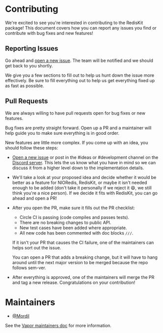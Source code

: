 # Contributing

We're excited to see you're interested in contributing to the RedisKit package! This document covers how you can report any issues you find or contribute with bug fixes and new features!

## Reporting Issues

Go ahead and [open a new issue](https://github.com/vapor/redis-kit/issues/new). The team will be notified and we should get back to you shortly.

We give you a few sections to fill out to help us hunt down the issue more effectively. Be sure to fill everything out to help us get everything fixed up as fast as possible.

## Pull Requests

We are always willing to have pull requests open for bug fixes or new features.

Bug fixes are pretty straight forward. Open up a PR and a maintainer will help guide you to make sure everything is in good order.

New features are little more complex. If you come up with an idea, you should follow these steps:

- [Open a new issue](https://github.com/vapor/redis-kit/issues/new) or post in the #ideas or #development channel on the [Discord server](http://vapor.team/). This lets the us know what you have in mind so we can discuss it from a higher level down to the implementation details.
- We'll take a look at your proposed idea and decide whether it would be better as a feature for NIORedis, RedisKit, or maybe it isn't needed enough to be added (don't take it personally if we reject it 😄, we still think you're a nice person). If we decide it fits with RedisKit, you can go ahead and open a PR!
- After you open the PR, make sure it fills out the PR checklist:
    - Circle CI is passing (code compiles and passes tests).
    - There are no breaking changes to public API.
    - New test cases have been added where appropriate.
    - All new code has been commented with doc blocks `///`.

    If it isn't your PR that causes the CI failure, one of the maintainers can helps sort out the issue.

    You can open a PR that adds a breaking change, but it will have to hang around until the next major version to be merged because the repo follows sem-ver.

- After everything is approved, one of the maintainers will merge the PR and tag a new release. Congratulations on your contribution!

# Maintainers

- [@Mordil](https://github.com/Mordil)

See the [Vapor maintainers doc](https://github.com/vapor/vapor/blob/master/Docs/maintainers.md) for more information. 
